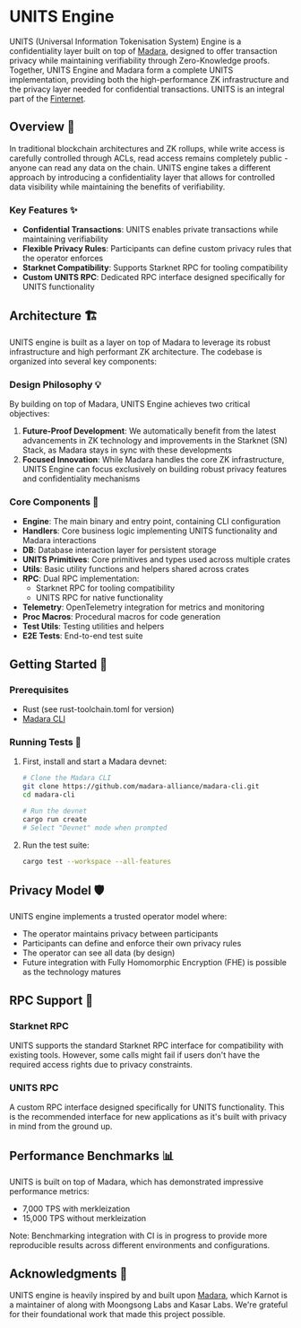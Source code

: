 # UNITS Engine

UNITS (Universal Information Tokenisation System) Engine is a confidentiality layer built on top of [Madara](https://docs.madara.build), designed to offer transaction privacy while maintaining verifiability through Zero-Knowledge proofs. Together, UNITS Engine and Madara form a complete UNITS implementation, providing both the high-performance ZK infrastructure and the privacy layer needed for confidential transactions. UNITS is an integral part of the [Finternet](https://finternetlab.io/).

## Overview 🌟

In traditional blockchain architectures and ZK rollups, while write access is carefully controlled through ACLs, read access remains completely public - anyone can read any data on the chain. UNITS engine takes a different approach by introducing a confidentiality layer that allows for controlled data visibility while maintaining the benefits of verifiability.

### Key Features ✨

- **Confidential Transactions**: UNITS enables private transactions while maintaining verifiability
- **Flexible Privacy Rules**: Participants can define custom privacy rules that the operator enforces
- **Starknet Compatibility**: Supports Starknet RPC for tooling compatibility
- **Custom UNITS RPC**: Dedicated RPC interface designed specifically for UNITS functionality

## Architecture 🏗️

UNITS engine is built as a layer on top of Madara to leverage its robust infrastructure and high performant ZK architecture. The codebase is organized into several key components:

### Design Philosophy 💡

By building on top of Madara, UNITS Engine achieves two critical objectives:

1. **Future-Proof Development**: We automatically benefit from the latest advancements in ZK technology and improvements in the Starknet (SN) Stack, as Madara stays in sync with these developments
2. **Focused Innovation**: While Madara handles the core ZK infrastructure, UNITS Engine can focus exclusively on building robust privacy features and confidentiality mechanisms

### Core Components 🧩

- **Engine**: The main binary and entry point, containing CLI configuration
- **Handlers**: Core business logic implementing UNITS functionality and Madara interactions
- **DB**: Database interaction layer for persistent storage
- **UNITS Primitives**: Core primitives and types used across multiple crates
- **Utils**: Basic utility functions and helpers shared across crates
- **RPC**: Dual RPC implementation:
  - Starknet RPC for tooling compatibility
  - UNITS RPC for native functionality
- **Telemetry**: OpenTelemetry integration for metrics and monitoring
- **Proc Macros**: Procedural macros for code generation
- **Test Utils**: Testing utilities and helpers
- **E2E Tests**: End-to-end test suite

## Getting Started 🚀

### Prerequisites

- Rust (see rust-toolchain.toml for version)
- [Madara CLI](https://docs.madara.build/quickstart/run_devnet)

### Running Tests 🧪

1. First, install and start a Madara devnet:

   ```bash
   # Clone the Madara CLI
   git clone https://github.com/madara-alliance/madara-cli.git
   cd madara-cli

   # Run the devnet
   cargo run create
   # Select "Devnet" mode when prompted
   ```

2. Run the test suite:
   ```bash
   cargo test --workspace --all-features
   ```

## Privacy Model 🛡️

UNITS engine implements a trusted operator model where:

- The operator maintains privacy between participants
- Participants can define and enforce their own privacy rules
- The operator can see all data (by design)
- Future integration with Fully Homomorphic Encryption (FHE) is possible as the technology matures

## RPC Support 🔌

### Starknet RPC

UNITS supports the standard Starknet RPC interface for compatibility with existing tools. However, some calls might fail if users don't have the required access rights due to privacy constraints.

### UNITS RPC

A custom RPC interface designed specifically for UNITS functionality. This is the recommended interface for new applications as it's built with privacy in mind from the ground up.

## Performance Benchmarks 📊

UNITS is built on top of Madara, which has demonstrated impressive performance metrics:

- 7,000 TPS with merkleization
- 15,000 TPS without merkleization

Note: Benchmarking integration with CI is in progress to provide more reproducible results across different environments and configurations.

## Acknowledgments 🙏

UNITS engine is heavily inspired by and built upon [Madara](https://github.com/madara-alliance/madara), which Karnot is a maintainer of along with Moongsong Labs and Kasar Labs. We're grateful for their foundational work that made this project possible.
